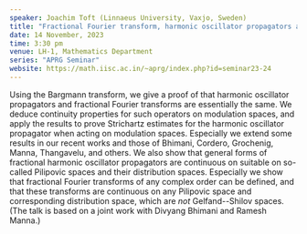 ```yaml
---
speaker: Joachim Toft (Linnaeus University, Vaxjo, Sweden)
title: "Fractional Fourier transform, harmonic oscillator propagators and Strichartz estimates"
date: 14 November, 2023
time: 3:30 pm
venue: LH-1, Mathematics Department
series: "APRG Seminar"
website: https://math.iisc.ac.in/~aprg/index.php?id=seminar23-24
---
```


Using the Bargmann transform, we give a proof of that harmonic oscillator propagators and fractional Fourier
transforms are essentially the same. We deduce continuity properties for such operators on modulation spaces,
and apply the results to prove Strichartz estimates for the harmonic oscillator propagator when acting on
modulation spaces. Especially we extend some results in our recent works and those of Bhimani, Cordero,
Grochenig, Manna, Thangavelu, and others. We also show that general forms of fractional harmonic oscillator
propagators are continuous on suitable on so-called Pilipovic spaces and their distribution spaces. Especially
we show that fractional Fourier transforms of any complex order can be defined, and that these transforms are
continuous on any Pilipovic space and corresponding distribution space, which are _not_ Gelfand--Shilov spaces.
(The talk is based on a joint work with Divyang Bhimani and Ramesh Manna.)
